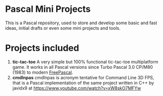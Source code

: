 Pascal Mini Projects
====================

This is a Pascal repository, used to store and develop some basic and fast ideas, initial drafts or even some mini projects and tools.

Projects included
=================

1. **tic-tac-toe** A very simple but 100% functional tic-tac-toe multiplatform game. It works in all Pascal versions since Turbo Pascal 3.0 CP/M80 (1983) to modern [FreePascal](https://www.freepascal.org).
1. **cmdlnpas** cmdlnpas is acronym tentative for Command Line 3D FPS, that is a Pascal implementation of the same project written in C++ by javidx9 at https://www.youtube.com/watch?v=xW8skO7MFYw


